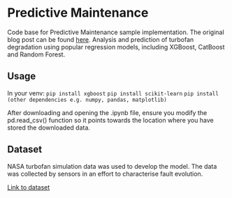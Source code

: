 # Predictive Maintenance
Code base for Predictive Maintenance sample implementation. The original blog post can be found [here](link).
Analysis and prediction of turbofan degradation using popular regression models, including XGBoost, CatBoost and Random Forest.

## Usage
In your venv:
`pip install xgboost`
`pip install scikit-learn`
`pip install (other dependencies e.g. numpy, pandas, matplotlib)`

After downloading and opening the .ipynb file, ensure you modify the pd.read_csv() function so it points towards the location where you have stored the downloaded data.

## Dataset

NASA turbofan simulation data was used to develop the model. The data was collected by sensors in an effort to characterise fault evolution.

[Link to dataset](https://ti.arc.nasa.gov/tech/dash/groups/pcoe/prognostic-data-repository/#turbofan)


